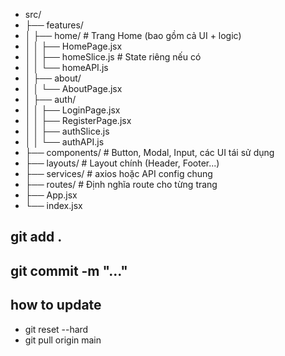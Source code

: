 - src/
- ├── features/
- │   ├── home/             # Trang Home (bao gồm cả UI + logic)
- │   │   ├── HomePage.jsx
- │   │   ├── homeSlice.js       # State riêng nếu có
- │   │   └── homeAPI.js
- │   ├── about/
- │   │   └── AboutPage.jsx
- │   ├── auth/
- │   │   ├── LoginPage.jsx
- │   │   ├── RegisterPage.jsx
- │   │   ├── authSlice.js
- │   │   └── authAPI.js
- ├── components/            # Button, Modal, Input, các UI tái sử dụng
- ├── layouts/               # Layout chính (Header, Footer...)
- ├── services/              # axios hoặc API config chung
- ├── routes/                # Định nghĩa route cho từng trang
- ├── App.jsx
- └── index.jsx


## git add .
## git commit -m "..."

## how to update 
- git reset --hard
- git pull origin main